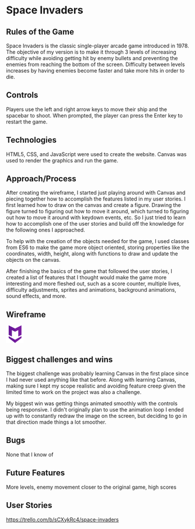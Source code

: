 # Space Invaders

## Rules of the Game
Space Invaders is the classic single-player arcade game introduced in 1978. The objective of my version is to make it through 3 levels of increasing difficulty while avoiding getting hit by enemy bullets and preventing the enemies from reaching the bottom of the screen. Difficulty between levels increases by having enemies become faster and take more hits in order to die.

## Controls
Players use the left and right arrow keys to move their ship and the spacebar to shoot. When prompted, the player can press the Enter key to restart the game.

## Technologies
HTML5, CSS, and JavaScript were used to create the website. Canvas was used to render the graphics and run the game.

## Approach/Process
After creating the wireframe, I started just playing around with Canvas and piecing together how to accomplish the features listed in my user stories. I first learned how to draw on the canvas and create a figure. Drawing the figure turned to figuring out how to move it around, which turned to figuring out how to move it around with keydown events, etc. So I just tried to learn how to accomplish one of the user stories and build off the knowledge for the following ones I approached.

To help with the creation of the objects needed for the game, I used classes from ES6 to make the game more object oriented, storing properties like the coordinates, width, height, along with functions to draw and update the objects on the canvas.

After finishing the basics of the game that followed the user stories, I created a list of features that I thought would make the game more interesting and more fleshed out, such as a score counter, multiple lives, difficulty adjustments, sprites and animations, background animations, sound effects, and more.

## Wireframe
![wireframe](https://github.com/adam-p/markdown-here/raw/master/src/common/images/icon48.png "Logo Title Text 1")

## Biggest challenges and wins
The biggest challenge was probably learning Canvas in the first place since I had never used anything like that before. Along with learning Canvas, making sure I kept my scope realistic and avoiding feature creep given the limited time to work on the project was also a challenge. 

My biggest win was getting things animated smoothly with the controls being responsive. I didn't originally plan to use the animation loop I ended up with to constantly redraw the image on the screen, but deciding to go in that direction made things a lot smoother.

## Bugs
None that I know of

## Future Features
More levels, enemy movement closer to the original game, high scores

## User Stories
https://trello.com/b/sCXykRc4/space-invaders
